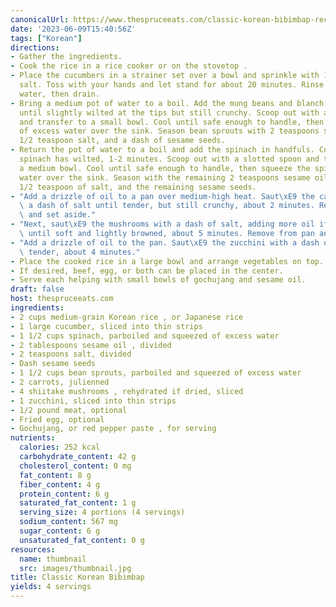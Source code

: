 ```yaml
---
canonicalUrl: https://www.thespruceeats.com/classic-korean-bibimbap-recipe-2118765
date: '2023-06-09T15:40:56Z'
tags: ["Korean"]
directions:
- Gather the ingredients.
- Cook the rice in a rice cooker or on the stovetop .
- Place the cucumbers in a strainer set over a bowl and sprinkle with 1/2 teaspoon
  salt. Toss with your hands and let stand for about 20 minutes. Rinse under running
  water, then drain.
- Bring a medium pot of water to a boil. Add the mung beans and blanch for 30-60 seconds,
  until slightly wilted at the tips but still crunchy. Scoop out with a slotted spoon
  and transfer to a small bowl. Cool until safe enough to handle, then gently squeeze
  of excess water over the sink. Season bean sprouts with 2 teaspoons sesame oil,
  1/2 teaspoon salt, and a dash of sesame seeds.
- Return the pot of water to a boil and add the spinach in handfuls. Cook until the
  spinach has wilted, 1-2 minutes. Scoop out with a slotted spoon and transfer to
  a medium bowl. Cool until safe enough to handle, then squeeze the spinach of excess
  water over the sink. Season with the remaining 2 teaspoons sesame oil, the remaining
  1/2 teaspoon of salt, and the remaining sesame seeds.
- "Add a drizzle of oil to a pan over medium-high heat. Saut\xE9 the carrots with\
  \ a dash of salt until tender, but still crunchy, about 2 minutes. Remove from pan\
  \ and set aside."
- "Next, saut\xE9 the mushrooms with a dash of salt, adding more oil if needed. Cook\
  \ until soft and lightly browned, about 5 minutes. Remove from pan and set aside."
- "Add a drizzle of oil to the pan. Saut\xE9 the zucchini with a dash of salt until\
  \ tender, about 4 minutes."
- Place the cooked rice in a large bowl and arrange vegetables on top.
- If desired, beef, egg, or both can be placed in the center.
- Serve each helping with small bowls of gochujang and sesame oil.
draft: false
host: thespruceeats.com
ingredients:
- 2 cups medium-grain Korean rice , or Japanese rice
- 1 large cucumber, sliced into thin strips
- 1 1/2 cups spinach, parboiled and squeezed of excess water
- 2 tablespoons sesame oil , divided
- 2 teaspoons salt, divided
- Dash sesame seeds
- 1 1/2 cups bean sprouts, parboiled and squeezed of excess water
- 2 carrots, julienned
- 4 shiitake mushrooms , rehydrated if dried, sliced
- 1 zucchini, sliced into thin strips
- 1/2 pound meat, optional
- Fried egg, optional
- Gochujang, or red pepper paste , for serving
nutrients:
  calories: 252 kcal
  carbohydrate_content: 42 g
  cholesterol_content: 0 mg
  fat_content: 8 g
  fiber_content: 4 g
  protein_content: 6 g
  saturated_fat_content: 1 g
  serving_size: 4 portions (4 servings)
  sodium_content: 567 mg
  sugar_content: 6 g
  unsaturated_fat_content: 0 g
resources:
  name: thumbnail
  src: images/thumbnail.jpg
title: Classic Korean Bibimbap
yields: 4 servings
---
```

